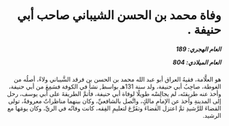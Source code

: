 <h1 dir="rtl">وفاة محمد بن الحسن الشيباني صاحب أبي حنيفة .</h1>

<h5 dir="rtl">العام الهجري:  189

العام الميلادي: 804

</h5>

<p dir="rtl">هو العلَّامة، فقيهُ العراق أبو عبد الله محمد بن الحسن بن فرقد الشَّيباني ولاءً، أصلُه من الغوطة، صاحِبُ أبي حنيفة، ولد سنة 131هـ بواسط, نشأ في الكوفة فسَمِعَ من أبي حنيفة، وأخذ عنه طريقتَه، لم يجالِسْه طويلًا لوفاة أبي حنيفة، فأتمَّ الطريقةَ على أبي يوسف، رحل إلى المدينةِ وأخذ عن الإمامِ مالكٍ، واتَّصل بالشافعيِّ، وكان بينهما مناظراتٌ معروفةٌ، تولى القضاءَ للرَّشيدِ ثمَّ اعتزل القضاءَ وتفَرَّغ لتعليمِ الفِقه، كانت وفاتُه في الريِّ، وكان يومَها مع الرشيد.</p></br>
